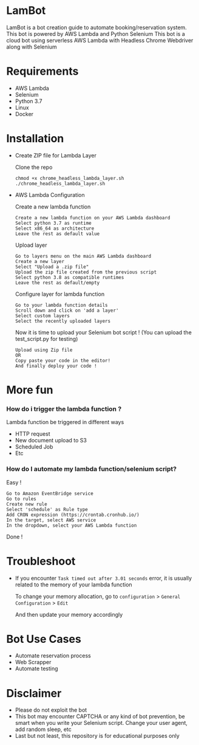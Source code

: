 # LamBot
LamBot is a bot creation guide to automate booking/reservation system. This bot is powered by AWS Lambda and Python Selenium
This bot is a cloud bot using serverless AWS Lambda with Headless Chrome Webdriver along with Selenium
# Requirements

 - AWS Lambda
 - Selenium
 - Python 3.7
 - Linux
 - Docker

# Installation

 - Create ZIP file for Lambda Layer
	
	Clone the repo
    ```
    chmod +x chrome_headless_lambda_layer.sh
    ./chrome_headless_lambda_layer.sh
    ```
    
 - AWS Lambda Configuration
	
	Create a new lambda function 
	```
	Create a new lambda function on your AWS Lambda dashboard
	Select python 3.7 as runtime
	Select x86_64 as architecture
	Leave the rest as default value
	```

	Upload layer
	```
	Go to layers menu on the main AWS Lambda dashboard
	Create a new layer
	Select "Upload a .zip file"
	Upload the zip file created from the previous script
	Select python 3.8 as compatible runtimes
	Leave the rest as default/empty
	```

	Configure layer for lambda function
	```
	Go to your lambda function details
	Scroll down and click on 'add a layer'
	Select custom layers
	Select the recently uploaded layers
	```
	Now it is time to upload your Selenium bot script ! (You can upload the test_script.py for testing)
	```
	Upload using Zip file
	OR
	Copy paste your code in the editor!
	And finally deploy your code !
	```
# More fun
### How do i trigger the lambda function ?

Lambda function be triggered in different ways

 - HTTP request
 - New document upload to S3
 - Scheduled Job
 - Etc


### How do I automate my lambda function/selenium script?

Easy !

```
Go to Amazon EventBridge service
Go to rules
Create new rule
Select 'schedule' as Rule type
Add CRON expression (https://crontab.cronhub.io/)
In the target, select AWS service
In the dropdown, select your AWS Lambda function
```

Done !
# Troubleshoot

 - If you encounter ``Task timed out after 3.01 seconds`` error, it is usually related to the memory of your lambda function
 
	 To change your memory allocation, go to ``configuration`` > ``General Configuration`` > ``Edit``

	And then update your memory accordingly

# Bot Use Cases

 - Automate reservation process
 - Web Scrapper
 - Automate testing

# Disclaimer

 - Please do not exploit the bot
 - This bot may encounter CAPTCHA or any kind of bot prevention, be smart when you write your Selenium script. Change your user agent, add random sleep, etc
 - Last but not least, this repository is for educational purposes only
